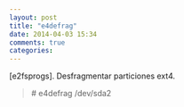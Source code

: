 ```yaml
---
layout: post
title: "e4defrag"
date: 2014-04-03 15:34
comments: true
categories: 
---
```

[e2fsprogs]. Desfragmentar particiones ext4.

>\# e4defrag /dev/sda2

